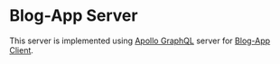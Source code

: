 # Blog-App Server

This server is implemented using [Apollo GraphQL](/https://www.apollographql.com/) server for [Blog-App Client](/BlogApp/blogappclient).

